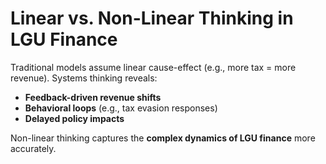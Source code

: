 # Linear vs. Non-Linear Thinking in LGU Finance

Traditional models assume linear cause-effect (e.g., more tax = more revenue). Systems thinking reveals:

- **Feedback-driven revenue shifts**
- **Behavioral loops** (e.g., tax evasion responses)
- **Delayed policy impacts**

Non-linear thinking captures the **complex dynamics of LGU finance** more accurately.
